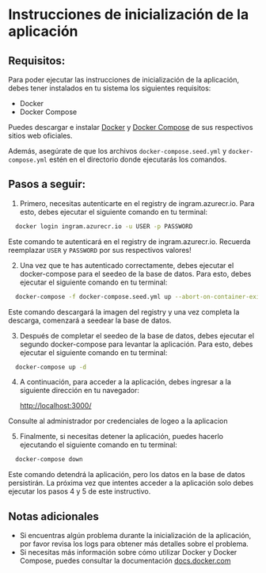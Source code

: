 # Instrucciones de inicialización de la aplicación

## Requisitos:

Para poder ejecutar las instrucciones de inicialización de la aplicación, debes tener instalados en tu sistema los siguientes requisitos:

- Docker
- Docker Compose

Puedes descargar e instalar [Docker](https://www.docker.com/get-started/) y [Docker Compose](https://docs.docker.com/compose/install/) de sus respectivos sitios web oficiales.

Además, asegúrate de que los archivos `docker-compose.seed.yml` y `docker-compose.yml` estén en el directorio donde ejecutarás los comandos.

## Pasos a seguir:

1. Primero, necesitas autenticarte en el registry de ingram.azurecr.io. Para esto, debes ejecutar el siguiente comando en tu terminal:

```bash
  docker login ingram.azurecr.io -u USER -p PASSWORD
```

Este comando te autenticará en el registry de ingram.azurecr.io. Recuerda reemplazar `USER` y `PASSWORD` por sus respectivos valores!

2. Una vez que te has autenticado correctamente, debes ejecutar el docker-compose para el seedeo de la base de datos. Para esto, debes ejecutar el siguiente comando en tu terminal:

```bash
  docker-compose -f docker-compose.seed.yml up --abort-on-container-exit
```

Este comando descargará la imagen del registry y una vez completa la descarga, comenzará a seedear la base de datos.

3. Después de completar el seedeo de la base de datos, debes ejecutar el segundo docker-compose para levantar la aplicación. Para esto, debes ejecutar el siguiente comando en tu terminal:

```bash
  docker-compose up -d
```

4. A continuación, para acceder a la aplicación, debes ingresar a la siguiente dirección en tu navegador:

   [http://localhost:3000/](http://localhost:3000/)

Consulte al administrador por credenciales de logeo a la aplicacion

5. Finalmente, si necesitas detener la aplicación, puedes hacerlo ejecutando el siguiente comando en tu terminal:

```bash
  docker-compose down
```

Este comando detendrá la aplicación, pero los datos en la base de datos persistirán. La próxima vez que intentes acceder a la aplicación solo debes ejecutar los pasos 4 y 5 de este instructivo.

## Notas adicionales

- Si encuentras algún problema durante la inicialización de la aplicación, por favor revisa los logs para obtener más detalles sobre el problema.
- Si necesitas más información sobre cómo utilizar Docker y Docker Compose, puedes consultar la documentación [docs.docker.com](https://docs.docker.com/)
